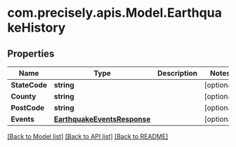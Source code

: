 
# com.precisely.apis.Model.EarthquakeHistory

## Properties

Name | Type | Description | Notes
------------ | ------------- | ------------- | -------------
**StateCode** | **string** |  | [optional] 
**County** | **string** |  | [optional] 
**PostCode** | **string** |  | [optional] 
**Events** | [**EarthquakeEventsResponse**](EarthquakeEventsResponse.md) |  | [optional] 

[[Back to Model list]](../README.md#documentation-for-models)
[[Back to API list]](../README.md#documentation-for-api-endpoints)
[[Back to README]](../README.md)

